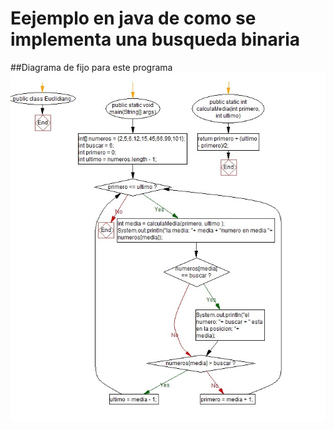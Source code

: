 # Eejemplo en java de como se implementa una busqueda binaria 


##Diagrama de fijo para este programa
![Diagrama de flujo](src/main/resources/binaryDiagram.jpg)